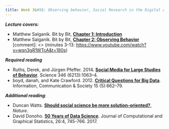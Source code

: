 ```yaml
---
title: Week 3&#58; Observing behavior, Social Research in the Digital Age
---
```


***Lecture covers:***

- Matthew Salganik. Bit by Bit, [**Chapter 1: Introduction**](https://www.bitbybitbook.com/en/1st-ed/introduction/)
- Matthew Salganik. Bit by Bit, [**Chapter 2: Observing Behavior**](https://www.bitbybitbook.com/en/1st-ed/observing-behavior/)
[comment]: <> (minutes 3-13: https://www.youtube.com/watch?v=wqn3gR1WTcA&t=180s)

***Required reading***

- Ruths, Derek, and Jürgen Pfeffer. 2014. [**Social Media for Large Studies of Behavior**](https://science-sciencemag-org.ezproxy.bgu.ac.il/content/sci/346/6213/1063.full.pdf). Science 346 (6213):1063–4. 
- boyd, danah, and Kate Crawford. 2012. [**Critical Questions for Big Data**](https://www-tandfonline-com.ezproxy.bgu.ac.il/doi/pdf/10.1080/1369118X.2012.678878). Information, Communication & Society 15 (5):662–79. 

***Additional reading***:

- Duncan Watts. [**Should social science be more solution-oriented?**](https://www.nature.com/articles/s41562-016-0015), *Nature*.
- David Donoho. [**50 Years of Data Science**](https://www-tandfonline-com.ezproxy.bgu.ac.il/doi/pdf/10.1080/10618600.2017.1384734?needAccess=true). Journal of Computational and
Graphical Statistics, 26:4, 745-766. 2017.
